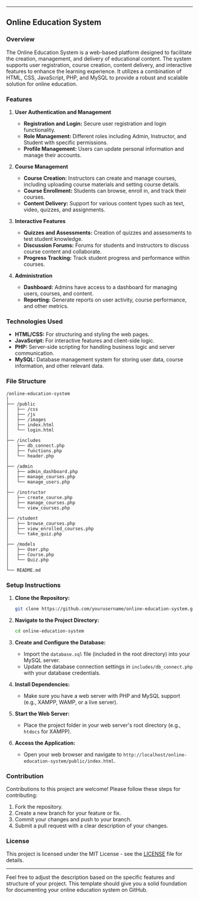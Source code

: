 
---

## Online Education System

### Overview

The Online Education System is a web-based platform designed to facilitate the creation, management, and delivery of educational content. The system supports user registration, course creation, content delivery, and interactive features to enhance the learning experience. It utilizes a combination of HTML, CSS, JavaScript, PHP, and MySQL to provide a robust and scalable solution for online education.

### Features

1. **User Authentication and Management**
   - **Registration and Login:** Secure user registration and login functionality.
   - **Role Management:** Different roles including Admin, Instructor, and Student with specific permissions.
   - **Profile Management:** Users can update personal information and manage their accounts.

2. **Course Management**
   - **Course Creation:** Instructors can create and manage courses, including uploading course materials and setting course details.
   - **Course Enrollment:** Students can browse, enroll in, and track their courses.
   - **Content Delivery:** Support for various content types such as text, video, quizzes, and assignments.

3. **Interactive Features**
   - **Quizzes and Assessments:** Creation of quizzes and assessments to test student knowledge.
   - **Discussion Forums:** Forums for students and instructors to discuss course content and collaborate.
   - **Progress Tracking:** Track student progress and performance within courses.

4. **Administration**
   - **Dashboard:** Admins have access to a dashboard for managing users, courses, and content.
   - **Reporting:** Generate reports on user activity, course performance, and other metrics.

### Technologies Used

- **HTML/CSS:** For structuring and styling the web pages.
- **JavaScript:** For interactive features and client-side logic.
- **PHP:** Server-side scripting for handling business logic and server communication.
- **MySQL:** Database management system for storing user data, course information, and other relevant data.

### File Structure

```
/online-education-system
│
├── /public
│   ├── /css
│   ├── /js
│   ├── /images
│   ├── index.html
│   └── login.html
│
├── /includes
│   ├── db_connect.php
│   ├── functions.php
│   └── header.php
│
├── /admin
│   ├── admin_dashboard.php
│   ├── manage_courses.php
│   └── manage_users.php
│
├── /instructor
│   ├── create_course.php
│   ├── manage_courses.php
│   └── view_courses.php
│
├── /student
│   ├── browse_courses.php
│   ├── view_enrolled_courses.php
│   └── take_quiz.php
│
├── /models
│   ├── User.php
│   ├── Course.php
│   └── Quiz.php
│
└── README.md
```

### Setup Instructions

1. **Clone the Repository:**
   ```bash
   git clone https://github.com/yourusername/online-education-system.git
   ```

2. **Navigate to the Project Directory:**
   ```bash
   cd online-education-system
   ```

3. **Create and Configure the Database:**
   - Import the `database.sql` file (included in the root directory) into your MySQL server.
   - Update the database connection settings in `includes/db_connect.php` with your database credentials.

4. **Install Dependencies:**
   - Make sure you have a web server with PHP and MySQL support (e.g., XAMPP, WAMP, or a live server).

5. **Start the Web Server:**
   - Place the project folder in your web server's root directory (e.g., `htdocs` for XAMPP).

6. **Access the Application:**
   - Open your web browser and navigate to `http://localhost/online-education-system/public/index.html`.

### Contribution

Contributions to this project are welcome! Please follow these steps for contributing:

1. Fork the repository.
2. Create a new branch for your feature or fix.
3. Commit your changes and push to your branch.
4. Submit a pull request with a clear description of your changes.

### License

This project is licensed under the MIT License - see the [LICENSE](LICENSE) file for details.

---

Feel free to adjust the description based on the specific features and structure of your project. This template should give you a solid foundation for documenting your online education system on GitHub.
